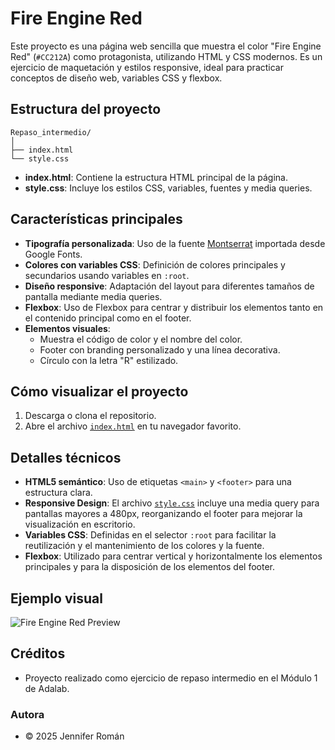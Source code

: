 # Fire Engine Red

Este proyecto es una página web sencilla que muestra el color "Fire Engine Red" (`#CC212A`) como protagonista, utilizando HTML y CSS modernos. Es un ejercicio de maquetación y estilos responsive, ideal para practicar conceptos de diseño web, variables CSS y flexbox.

## Estructura del proyecto

```
Repaso_intermedio/
│
├── index.html
└── style.css
```

- **index.html**: Contiene la estructura HTML principal de la página.
- **style.css**: Incluye los estilos CSS, variables, fuentes y media queries.

## Características principales

- **Tipografía personalizada**: Uso de la fuente [Montserrat](https://fonts.google.com/specimen/Montserrat) importada desde Google Fonts.
- **Colores con variables CSS**: Definición de colores principales y secundarios usando variables en `:root`.
- **Diseño responsive**: Adaptación del layout para diferentes tamaños de pantalla mediante media queries.
- **Flexbox**: Uso de Flexbox para centrar y distribuir los elementos tanto en el contenido principal como en el footer.
- **Elementos visuales**:
  - Muestra el código de color y el nombre del color.
  - Footer con branding personalizado y una línea decorativa.
  - Círculo con la letra "R" estilizado.

## Cómo visualizar el proyecto

1. Descarga o clona el repositorio.
2. Abre el archivo [`index.html`](Repaso_intermedio/index.html) en tu navegador favorito.

## Detalles técnicos

- **HTML5 semántico**: Uso de etiquetas `<main>` y `<footer>` para una estructura clara.
- **Responsive Design**: El archivo [`style.css`](Repaso_intermedio/styles/style.css) incluye una media query para pantallas mayores a 480px, reorganizando el footer para mejorar la visualización en escritorio.
- **Variables CSS**: Definidas en el selector `:root` para facilitar la reutilización y el mantenimiento de los colores y la fuente.
- **Flexbox**: Utilizado para centrar vertical y horizontalmente los elementos principales y para la disposición de los elementos del footer.

## Ejemplo visual

![Fire Engine Red Preview](https://via.placeholder.com/800x400/CC212A/fff?text=Fire+Engine+Red)

## Créditos

- Proyecto realizado como ejercicio de repaso intermedio en el Módulo 1 de Adalab.

### Autora

- © 2025 Jennifer Román



